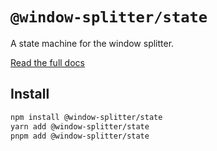 # `@window-splitter/state`

A state machine for the window splitter.

[Read the full docs](https://react-window-splitter-six.vercel.app)

## Install

```bash
npm install @window-splitter/state
yarn add @window-splitter/state
pnpm add @window-splitter/state
```
